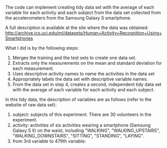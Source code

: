 The code can implement creating tidy data set with the average of each variable for each activity and each subject from the data set collected from the accelerometers from the Samsung Galaxy S smartphone.

A full description is available at the site where the data was obtained: 
http://archive.ics.uci.edu/ml/datasets/Human+Activity+Recognition+Using+Smartphones 

What I did is by the following steps:
  1. Merges the training and the test sets to create one data set.
  2. Extracts only the measurements on the mean and standard deviation for each measurement. 
  3. Uses descriptive activity names to name the activities in the data set
  4. Appropriately labels the data set with descriptive variable names. 
  5. From the data set in step 4, creates a second, independent tidy data set with the average of each variable for each activity and each subject.

In this tidy data, the description of variables are as follows (refer to the website of raw data set):
  1. subject: subjects of this experiment. There are 30 volunteers in the experiment.
  2. activity: activities of six activities wearing a smartphone (Samsung Galaxy S II) on the waist, including "WALKING", "WALKING_UPSTAIRS", "WALKING_DOWNSTAIRS", "SITTING", "STANDING", "LAYING".
  3. from 3rd variable to 479th variable: 
